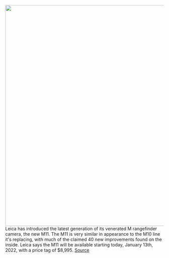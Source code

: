 <img src='https://cdn.vox-cdn.com/thumbor/gVxpH-jDefH_jJsYU4Fd_iUx9Ik=/0x0:3000x2002/1200x800/filters:focal(1260x761:1740x1241)/cdn.vox-cdn.com/uploads/chorus_image/image/70382840/Leica_M11_Ambient_03_RGB.0.jpg' width='700px' /><br/>
Leica has introduced the latest generation of its venerated M rangefinder camera, the new M11. The M11 is very similar in appearance to the M10 line it's replacing, with much of the claimed 40 new improvements found on the inside. Leica says the M11 will be available starting today, January 13th, 2022, with a price tag of $8,995.
<a href='https://www.theverge.com/2022/1/13/22879207/leica-m11-rangefinder-camera-news-announcement-features-price'> Source <a/>